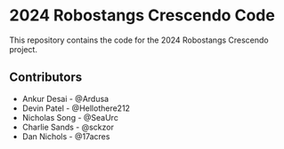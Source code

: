 # 2024 Robostangs Crescendo Code

This repository contains the code for the 2024 Robostangs Crescendo project.

## Contributors

- Ankur Desai - @Ardusa
- Devin Patel - @Hellothere212
- Nicholas Song - @SeaUrc
- Charlie Sands - @sckzor
- Dan Nichols - @17acres
